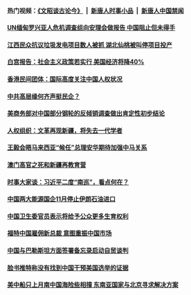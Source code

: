 #### 热门视频：[《文昭谈古论今》](https://github.com/gfw-breaker/wenzhao/blob/master/README.md?t=10250633) &nbsp;|&nbsp; [新唐人时事小品](https://github.com/gfw-breaker/ntdtv-comedy/blob/master/README.md?t=10250633) &nbsp;|&nbsp; [新唐人中国禁闻](https://github.com/gfw-breaker/ntdtv-news/blob/master/README.md?t=10250633)

#### [UN缅甸罗兴亚人危机调查组向安理会做报告 中国阻止但未得手](../pages/zyyyoeqqvi/4628466.md?t=10250633) 

#### [江西民众抗议垃圾发电项目数人被抓 湖北仙桃被叫停项目投产](../pages/zyyyoeqqvi/4628457.md?t=10250633) 

#### [白宫报告：社会主义政策若实行 美国经济将降40%](../pages/zyyyoeqqvi/4628413.md?t=10250633) 

#### [香港民间团体：国际高度关注中国人权状况](../pages/zyyyoeqqvi/4628407.md?t=10250633) 

#### [中共高层缘何齐声挺民企？](../pages/zyyyoeqqvi/4628370.md?t=10250633) 

#### [美商务部对中国部分钢轮的反倾销调查做出肯定性初步结论](../pages/zyyyoeqqvi/4627651.md?t=10250633) 

#### [人权组织：文革再现新疆，将失去一代学者](../pages/zyyyoeqqvi/4627632.md?t=10250633) 

#### [王毅会晤马来西亚“候任”总理安华期待加强中马关系 ](../pages/zyyyoeqqvi/4627354.md?t=10250633) 

#### [澳门高官之死和新疆再教育营](../pages/zyyyoeqqvi/4627327.md?t=10250633) 

#### [时事大家谈：习近平二度“南巡”，看点何在？](../pages/zyyyoeqqvi/4627283.md?t=10250633) 

#### [中国两大能源国企11月停止伊朗石油进口](../pages/zyyyoeqqvi/4627166.md?t=10250633) 

#### [中国卫生委官员表示将给予公众更多生育权利](../pages/zyyyoeqqvi/4627065.md?t=10250633) 

#### [福特中国雇佣新总裁 意图重振中国市场](../pages/zyyyoeqqvi/4627010.md?t=10250633) 

#### [中国与巴勒斯坦方面签署备忘录启动自贸谈判](../pages/zyyyoeqqvi/4626996.md?t=10250633) 

#### [脸书推特称没有找到中国干预美国选举的证据](../pages/zyyyoeqqvi/4626983.md?t=10250633) 

#### [美中船只上月南中国海险些相撞 东南亚国家与北京寻求解决方案](../pages/zyyyoeqqvi/4626969.md?t=10250633) 

